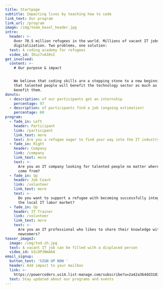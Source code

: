 ```yaml
---
title: Startpage
subtitle: Impacting lives by teaching how to code
link_text: Our program
link_url: /program
image: /img/team_basel_header.jpg
intro:
  header: >-
    Over 70.5 million refugees in the world. Millions of vacant IT jobs due to
    digitalization. Two problems, one solution:
  text: A coding academy for refugees
  video_id: IKuz7vA30sI
get_involved:
  content: >-
    # Our purpose & impact


    We believe that coding skills are a stepping stone to a new beginning and
    that talented people will benefit the technology sector as much as it can
    benefit them.
donuts:
  - description: of our participants get an internship
    percentage: 97
  - description: of participants find a job (ongoing estimation)
    percentage: 60
program:
  - fade_in: Left
    header: Participant
    link: /participant
    link_text: more
    text: Are you a refugee eager to find your way into the IT industry?
  - fade_in: Right
    header: Company
    link: /company
    link_text: more
    text: >-
      Are you an IT company looking for talented people no matter where they
      come from?
  - fade_in: Up
    header: Job Coach
    link: /volunteer
    link_text: more
    text: >-
      Do you want to support a refugee with becoming successfully integrated in
      the local IT labor market?
  - fade_in: Up
    header: IT Trainer
    link: /volunteer
    link_text: more
    text: >-
      Are you an IT professional who likes to share their knowledge with
      newcomers?
teaser_image2:
  image: /img/ted-zh.jpg
  text: A vacant IT job can be filled with a displaced person
  video_id: kILDP3NmA6A
email_signup:
  button_text: 'SIGN UP NOW '
  header: Add impact to your mailbox
  link: >-
    https://powercoders.us14.list-manage.com/subscribe?u=2a42a364dd3183e63617d355b&id=dd4d5d82f8
  text: Stay updated about our programs and events
---
```


